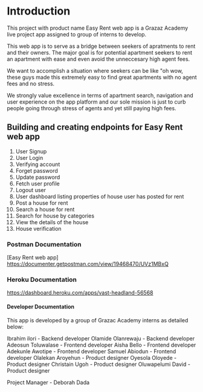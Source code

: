 # Introduction

This project with product name Easy Rent web app is a Grazaz Academy live project app assigned to group of interns to develop.

This web app is to serve as a bridge between seekers of apratments to rent and their owners. The major goal is for potential apartment seekers to rent an apartment with ease and even avoid the unneccesary high agent fees.

We want to accomplish a situation where seekers can be like "oh wow, these guys made this extremely easy to find great apartments with no agent fees and no stress.

We strongly value excellence in terms of apartment search, navigation and user experience on the app platform and our sole mission is just to curb people going through stress of agents and yet still paying high fees. 

## Building and creating endpoints for Easy Rent web app

1. User Signup
2. User Login
3. Verifying account
4. Forget password
5. Update password
6. Fetch user profile
7. Logout user
8. User dashboard listing properties of house user has posted for rent
9. Post a house for rent
10. Search a house for rent
11. Search for house by categories
12. View the details of the house
13. House verification

### Postman Documentation
[Easy Rent web app] https://documenter.getpostman.com/view/19468470/UVz1MBxQ

### Heroku Documentation
https://dashboard.heroku.com/apps/vast-headland-56568

#### Developer Documentation
This app is developed by a group of Grazac Academy interns as detailed below:

Ibrahim ilori - Backend developer
Olamide Olanrewaju - Backend developer
Adeosun Toluwalase - Frontend developer
Aisha Bello - Frontend developer
Adekunle Awotipe - Frontend developer
Samuel Abiodun - Frontend developer
Olalekan Aroyehun - Product designer
Oyesola Oloyede - Product designer
Christain Ugoh - Product designer
Oluwapelumi David - Product designer

Project Manager - Deborah Dada
